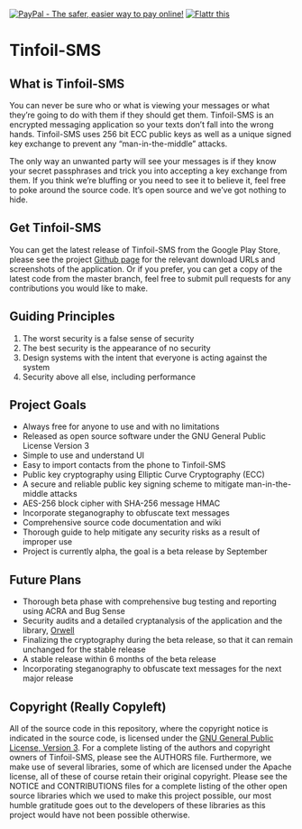 <a href="https://www.paypal.com/cgi-bin/webscr?cmd=_s-xclick&hosted_button_id=QZP8ZHVFATTTY" target="_blank"><img src="https://www.paypalobjects.com/en_US/i/btn/btn_donate_SM.gif" name="submit" alt="PayPal - The safer, easier way to pay online!" title="PayPal - The safer, easier way to pay online!" border="0" /></a>
<a href="http://flattr.com/thing/1807230/Tinfoil-SMS-Texting-for-the-Paranoid" target="_blank"><img src="http://api.flattr.com/button/flattr-badge-large.png" alt="Flattr this" title="Flattr this" border="0" /></a> 

Tinfoil-SMS
========================================

## What is Tinfoil-SMS

You can never be sure who or what is viewing your messages or what they’re going 
to do with them if they should get them. Tinfoil-SMS is an encrypted messaging 
application so your texts don’t fall into the wrong hands. Tinfoil-SMS uses 256 
bit ECC public keys as well as a unique signed key exchange to prevent any 
“man-in-the-middle” attacks.

The only way an unwanted party will see your messages is if they know your secret 
passphrases and trick you into accepting a key exchange from them. If you think 
we’re bluffing or you need to see it to believe it, feel free to poke around the 
source code. It’s open source and we’ve got nothing to hide.


## Get Tinfoil-SMS

You can get the latest release of Tinfoil-SMS from the Google Play Store, 
please see the project [Github page](http://tinfoilhat.github.io/tinfoil-sms/) 
for the relevant download URLs and screenshots of the application. Or if you 
prefer, you can get a copy of the latest code from the master branch, feel free 
to submit pull requests for any contributions you would like to make.


## Guiding Principles

1. The worst security is a false sense of security
2. The best security is the appearance of no security
3. Design systems with the intent that everyone is acting against the system
4. Security above all else, including performance



## Project Goals

* Always free for anyone to use and with no limitations
* Released as open source software under the GNU General Public License Version 3
* Simple to use and understand UI
* Easy to import contacts from the phone to Tinfoil-SMS
* Public key cryptography using Elliptic Curve Cryptography (ECC)
* A secure and reliable public key signing scheme to mitigate man-in-the-middle attacks
* AES-256 block cipher with SHA-256 message HMAC
* Incorporate steganography to obfuscate text messages
* Comprehensive source code documentation and wiki
* Thorough guide to help mitigate any security risks as a result of improper use
* Project is currently alpha, the goal is a beta release by September



## Future Plans

* Thorough beta phase with comprehensive bug testing and reporting using ACRA and Bug Sense
* Security audits and a detailed cryptanalysis of the application and the library, [Orwell](https://github.com/gnu-user/Orwell)
* Finalizing the cryptography during the beta release, so that it can remain unchanged for the stable release
* A stable release within 6 months of the beta release
* Incorporating steganography to obfuscate text messages for the next major release



## Copyright (Really Copyleft)

All of the source code in this repository, where the copyright notice is indicated in the source
code, is licensed under the [GNU General Public License, Version 3](http://www.gnu.org/licenses/gpl.html).
For a complete listing of the authors and copyright owners of Tinfoil-SMS, please see the AUTHORS file.
Furthermore, we make use of several libraries, some of which are licensed under the Apache license, all of
these of course retain their original copyright. Please see the NOTICE and CONTRIBUTIONS files for a complete
listing of the other open source libraries which we used to make this project possible, our most humble gratitude
goes out to the developers of these libraries as this project would have not been possible otherwise.
